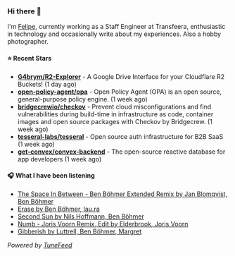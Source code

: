 ### Hi there 👋

I'm [Felipe](https://felipevm.com), currently working as a Staff Engineer at Transfeera, enthusiastic in technology and occasionally write about my experiences. Also a hobby photographer.

#### ⭐ Recent Stars
- **[G4brym/R2-Explorer](https://github.com/G4brym/R2-Explorer)** - A Google Drive Interface for your Cloudflare R2 Buckets! (1 day ago)
- **[open-policy-agent/opa](https://github.com/open-policy-agent/opa)** - Open Policy Agent (OPA) is an open source, general-purpose policy engine. (1 week ago)
- **[bridgecrewio/checkov](https://github.com/bridgecrewio/checkov)** - Prevent cloud misconfigurations and find vulnerabilities during build-time in infrastructure as code, container images and open source packages with Checkov by Bridgecrew. (1 week ago)
- **[tesseral-labs/tesseral](https://github.com/tesseral-labs/tesseral)** - Open source auth infrastructure for B2B SaaS (1 week ago)
- **[get-convex/convex-backend](https://github.com/get-convex/convex-backend)** - The open-source reactive database for app developers (1 week ago)

#### 🎧 What I have been listening
- [The Space In Between - Ben Böhmer Extended Remix by Jan Blomqvist, Ben Böhmer](https://open.spotify.com/track/1MgIWPR2hEDJtx2i5rmiKV)
- [Erase by Ben Böhmer, lau.ra](https://open.spotify.com/track/22QG2saDLvgToHzeOZPm20)
- [Second Sun by Nils Hoffmann, Ben Böhmer](https://open.spotify.com/track/1hchcXyOsDcLOM6AA0nFsx)
- [Numb - Joris Voorn Remix, Edit by Elderbrook, Joris Voorn](https://open.spotify.com/track/4WuxGJdcbN9SPrNn3UFLFy)
- [Gibberish by Luttrell, Ben Böhmer, Margret](https://open.spotify.com/track/3bXmM5HKcc66vxAiEnvbvQ)

_Powered by [TuneFeed](https://tunefeed.app?ref=github.com)_
